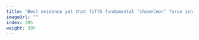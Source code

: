 ```yaml
---
title: "Best evidence yet that fifth fundamental ‘chameleon’ force isn’t real"
imageUrl: ""
index: 395
weight: 395
---
```

